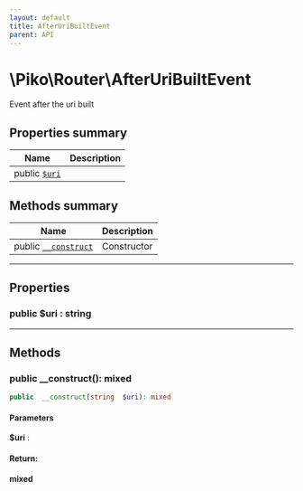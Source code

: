 ```yaml
---
layout: default
title: AfterUriBuiltEvent
parent: API
---
```




# \Piko\Router\AfterUriBuiltEvent

Event after the uri built








## Properties summary

| Name | Description |
|------|-------------|
| public [`$uri`](#property_uri) |   |


## Methods summary

| Name | Description |
|------|-------------|
| public [`__construct`](#method___construct) | Constructor |


-----


## Properties


<a name="property_uri"></a>
### public **$uri** : string





-----

## Methods




<a name="method___construct"></a>
### public **__construct()**: mixed

```php
public  __construct(string  $uri): mixed
```




#### Parameters
**$uri** :







#### Return:
**mixed**


